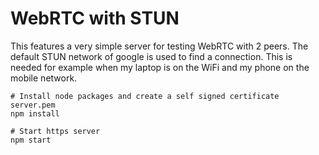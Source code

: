 # WebRTC with STUN

This features a very simple server for testing WebRTC with 2 peers.
The default STUN network of google is used to find a connection.
This is needed for example when my laptop is on the WiFi
and my phone on the mobile network.

```shell
# Install node packages and create a self signed certificate server.pem
npm install

# Start https server
npm start
```
